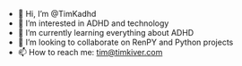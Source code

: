 - 👋 Hi, I’m @TimKadhd
- 👀 I’m interested in ADHD and technology
- 🌱 I’m currently learning everything about ADHD
- 💞️ I’m looking to collaborate on RenPY and Python projects
- 📫 How to reach me: tim@timkiver.com

<!---
TimKadhd/TimKadhd is a ✨ special ✨ repository because its `README.md` (this file) appears on your GitHub profile.
You can click the Preview link to take a look at your changes.
--->
